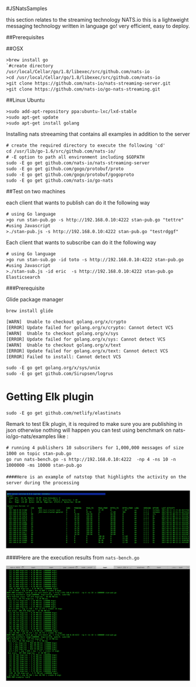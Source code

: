 #JSNatsSamples

this section relates to the streaming technology NATS.io this is a lightweight messaging technology written in language go! very efficient, easy to deploy.

##Prerequisites

##OSX
```
>brew install go
`#create directory /usr/local/Cellar/go/1.8/libexec/src/github.com/nats-io
>cd /usr/local/Cellar/go/1.8/libexec/src/github.com/nats-io
>git clone https://github.com/nats-io/nats-streaming-server.git
>git clone https://github.com/nats-io/go-nats-streaming.git
```
##Linux Ubuntu
```
>sudo add-apt-repository ppa:ubuntu-lxc/lxd-stable
>sudo apt-get update
>sudo apt-get install golang
```

Installing nats streeaming that contains all examples in addition to the server

```
# create the required directory to execute the following 'cd'
cd /usr/lib/go-1.6/src/github.com/nats-io/
# -E option to path all environment including $GOPATH
sudo -E go get github.com/nats-io/nats-streaming-server
sudo -E go get github.com/gogo/protobuf/proto
sudo -E go get github.com/gogo/protobuf/gogoproto
sudo -E go get github.com/nats-io/go-nats
```


##Test on two machines

each client that wants to publish can do it the following way

```
# using Go language 
>go run stan-pub.go -s http://192.168.0.10:4222 stan-pub.go "tettre"
#using Javascript
>./stan-pub.js -s http://192.168.0.10:4222 stan-pub.go "testrdggf"
```

Each client that wants to subscribe can do it the following way

```
# using Go language
>go run stan-sub.go -id toto -s http://192.168.0.10:4222 stan-pub.go
#using Javascript
>./stan-sub.js -id eric  -s http://192.168.0.10:4222 stan-pub.go
Elasticsearch
```

###Prerequisite

Glide package manager

```
brew install glide
```

```
[WARN]  Unable to checkout golang.org/x/crypto
[ERROR] Update failed for golang.org/x/crypto: Cannot detect VCS
[WARN]  Unable to checkout golang.org/x/sys
[ERROR] Update failed for golang.org/x/sys: Cannot detect VCS
[WARN]  Unable to checkout golang.org/x/text
[ERROR] Update failed for golang.org/x/text: Cannot detect VCS
[ERROR] Failed to install: Cannot detect VCS
```

```
sudo -E go get golang.org/x/sys/unix
sudo -E go get github.com/Sirupsen/logrus 
```


# Getting Elk plugin
```
sudo -E go get github.com/netlify/elastinats
```

Remark to test Elk plugin, it is required to make sure you are publishing in json otherwise nothing will happen you can test using benchmark on nats-io/go-nats/examples like :

```
# running 4 publishers 10 subscribers for 1,000,000 messages of size 1000 on topic stan-pub.go
go run nats-bench.go -s http://192.168.0.10:4222  -np 4 -ns 10 -n 1000000 -ms 10000 stan-pub.go

####Here is an example of natstop that highlights the activity on the server during the processing

```
![alt text](https://github.com/bigleuxenchef/Working/blob/master/JSNatsSamples/images/10%20sub%204%20pub%20.png "natstop")


####Here are the execution results from `nats-bench.go`

![alt text](https://github.com/bigleuxenchef/Working/blob/master/JSNatsSamples/images/10%20sub%204%20pub%20execution%20results.png)
